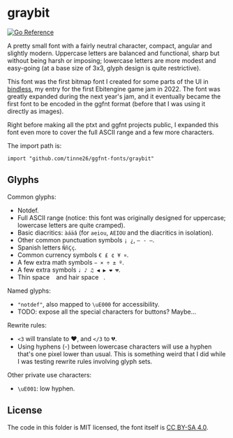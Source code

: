# graybit
[![Go Reference](https://pkg.go.dev/badge/tinne26/ggfnt-fonts/graybit.svg)](https://pkg.go.dev/github.com/tinne26/ggfnt-fonts/graybit)

A pretty small font with a fairly neutral character, compact, angular and slightly modern. Uppercase letters are balanced and functional, sharp but without being harsh or imposing; lowercase letters are more modest and easy-going (at a base size of 3x3, glyph design is quite restrictive).

This font was the first bitmap font I created for some parts of the UI in [bindless](https://github.com/tinne26/bindless), my entry for the first Ebitengine game jam in 2022. The font was greatly expanded during the next year's jam, and it eventually became the first font to be encoded in the ggfnt format (before that I was using it directly as images).

Right before making all the ptxt and ggfnt projects public, I expanded this font even more to cover the full ASCII range and a few more characters.

The import path is:
```Golang
import "github.com/tinne26/ggfnt-fonts/graybit"
```

## Glyphs

Common glyphs:
- Notdef.
- Full ASCII range (notice: this font was originally designed for uppercase; lowercase letters are quite cramped).
- Basic diacritics: `àáäâ` (for `aeiou`, `AEIOU` and the diacritics in isolation).
- Other common punctuation symbols `¡ ¿`, `– ‑ —`.
- Spanish letters `ÑñÇç`.
- Common currency symbols `€ £ ¢ ¥ ¤`.
- A few extra math symbols `− × ÷ ± º`.
- A few extra symbols `♩ ♪ ♫ ◀ ▶ ❤ 💔`.
- Thin space ` ` and hair space ` `.

Named glyphs:
- `"notdef"`, also mapped to `\uE000` for accessibility.
- TODO: expose all the special characters for buttons? Maybe...

Rewrite rules:
- `<3` will translate to ❤, and `</3` to 💔.
- Using hyphens (-) between lowercase characters will use a hyphen that's one pixel lower than usual. This is something weird that I did while I was testing rewrite rules involving glyph sets.

Other private use characters:
- `\uE001`: low hyphen.

## License

The code in this folder is MIT licensed, the font itself is [CC BY-SA 4.0](https://creativecommons.org/licenses/by-sa/4.0/).
